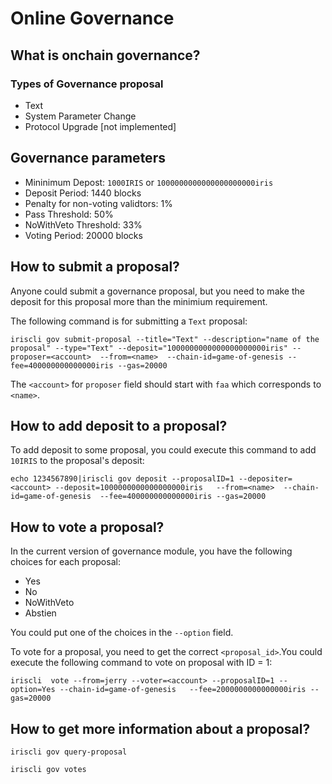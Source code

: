 # Online Governance

## What is onchain governance?

### Types of Governance proposal

* Text
* System Parameter Change
* Protocol Upgrade [not implemented]

## Governance parameters

* Mininimum Depost: `1000IRIS` or `1000000000000000000000iris`
* Deposit Period: 1440 blocks
* Penalty for non-voting validtors: 1%
* Pass Threshold: 50%
* NoWithVeto Threshold: 33%
* Voting Period: 20000 blocks

## How to submit a proposal?

Anyone could submit a governance proposal, but you need to make the deposit for this proposal more than the minimium requirement.

The following command is for submitting a `Text` proposal:

```
iriscli gov submit-proposal --title="Text" --description="name of the proposal" --type="Text" --deposit="1000000000000000000000iris" --proposer=<account>  --from=<name>  --chain-id=game-of-genesis --fee=400000000000000iris --gas=20000
```

The `<account>` for `proposer` field should start with `faa` which corresponds to `<name>`.


## How to add deposit to a proposal?

To add deposit to some proposal, you could execute this command to add `10IRIS` to the proposal's deposit:

```
echo 1234567890|iriscli gov deposit --proposalID=1 --depositer=<account> --deposit=1000000000000000000iris   --from=<name>  --chain-id=game-of-genesis  --fee=400000000000000iris --gas=20000  
```

## How to vote a proposal?

In the current version of governance module, you have the following choices for each proposal:
* Yes
* No
* NoWithVeto
* Abstien

You could put one of the choices in the `--option` field. 

To vote for a proposal, you need to get the correct `<proposal_id>`.You could execute the following command to vote on proposal with ID = 1:
```
iriscli  vote --from=jerry --voter=<account> --proposalID=1 --option=Yes --chain-id=game-of-genesis   --fee=2000000000000000iris --gas=20000  
```

## How to get more information about a proposal?


```
iriscli gov query-proposal
```

```
iriscli gov votes
```

